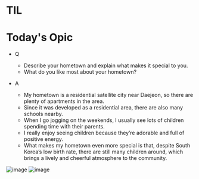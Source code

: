 # TIL

# Today's Opic

- Q
  - Describe your hometown and explain what makes it special to you.
  - What do you like most about your hometown?

- A
  - My hometown is a residential satellite city near Daejeon,
    so there are plenty of apartments in the area.
  - Since it was developed as a residential area, there are also many schools nearby.
  - When I go jogging on the weekends, I usually see lots of children spending time with their parents.
  - I really enjoy seeing children because they’re adorable and full of positive energy.
  - What makes my hometown even more special is that, despite South Korea’s low birth rate,
    there are still many children around, which brings a lively and cheerful atmosphere to the community.

![image](https://github.com/user-attachments/assets/b527a06e-81b4-4b3b-aa0e-73f193cd866d)
![image](https://github.com/user-attachments/assets/c673bb08-64a4-48cb-b914-0a49e231fc63)
